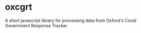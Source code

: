 # oxcgrt
A short javascript library for processing data from Oxford's Covid Government Response Tracker
